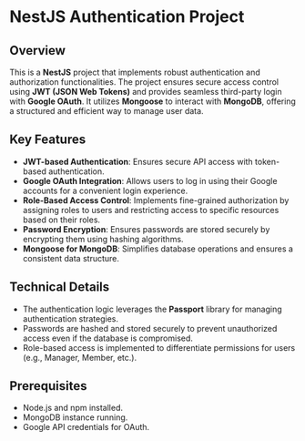 # NestJS Authentication Project

## Overview

This is a **NestJS** project that implements robust authentication and authorization functionalities. The project ensures secure access control using **JWT (JSON Web Tokens)** and provides seamless third-party login with **Google OAuth**. It utilizes **Mongoose** to interact with **MongoDB**, offering a structured and efficient way to manage user data.

## Key Features

- **JWT-based Authentication**: Ensures secure API access with token-based authentication.
- **Google OAuth Integration**: Allows users to log in using their Google accounts for a convenient login experience.
- **Role-Based Access Control**: Implements fine-grained authorization by assigning roles to users and restricting access to specific resources based on their roles.
- **Password Encryption**: Ensures passwords are stored securely by encrypting them using hashing algorithms.
- **Mongoose for MongoDB**: Simplifies database operations and ensures a consistent data structure.

## Technical Details

- The authentication logic leverages the **Passport** library for managing authentication strategies.
- Passwords are hashed and stored securely to prevent unauthorized access even if the database is compromised.
- Role-based access is implemented to differentiate permissions for users (e.g., Manager, Member, etc.).

## Prerequisites

- Node.js and npm installed.
- MongoDB instance running.
- Google API credentials for OAuth.
